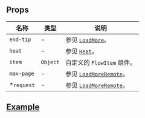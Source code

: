 ## Props

| 名称			| 类型		| 说明											|
| ---			| ---		| ---											|
| `end-tip`		| -			| 参见 [`LoadMore`](../load-more)。				|
| `heat`		| -			| 参见 [`Heat`](../heat)。						|
| `item`		| `Object`	| 自定义的 `FlowItem` 组件。						|
| `max-page`	| -			| 参见 [`LoadMoreRemote`][load-more-remote]。	|
| *`request`	| -			| 参见 [`LoadMoreRemote`][load-more-remote]。	|

## [Example](http://localhost/demo/flow-list)

[load-more-remote]: ../load-more-remote